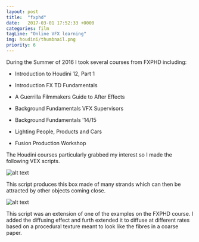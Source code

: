 ```yaml
---
layout: post
title:  "fxphd"
date:   2017-03-01 17:52:33 +0000
categories: film
tagLine: "Online VFX learning"
img: houdini/thumbnail.png
priority: 6
---
```


During the Summer of 2016 I took several courses from FXPHD including:

* Introduction to Houdini 12, Part 1

* Introduction FX TD Fundamentals

* A Guerrilla Filmmakers Guide to After Effects

* Background Fundamentals VFX Supervisors

* Background Fundamentals '14/15

* Lighting People, Products and Cars

* Fusion Production Workshop

The Houdini courses particularly grabbed my interest so I made the following VEX scripts.

![alt text]({{site.baseurl}}/images/houdini/1.jpg)

This script produces this box made of many strands which can then be attracted by other objects coming close.

![alt text]({{site.baseurl}}/images/houdini/2.jpg)

This script was an extension of one of the examples on the FXPHD course. I added the diffusing effect and furth extended it to diffuse at different rates based on a procedural texture meant to look like the fibres in a coarse paper.
